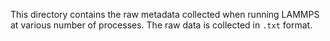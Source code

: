 This directory contains the raw metadata collected when running LAMMPS at various number of processes. The raw data is collected in ```.txt``` format.
